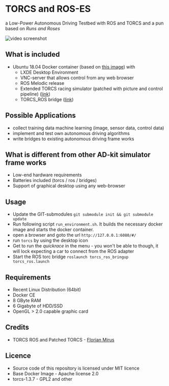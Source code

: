 # TORCS and ROS-ES

a Low-Power Autonomous Driving Testbed with ROS and TORCS and a pun based on _Runs and Roses_

![video screenshot](https://github.com/deltaflyer/torcs-and-ros-es/blob/master/doc/images/torcs_rviz.png)

## What is included

* Ubuntu 18.04 Docker container (based on [this image](https://github.com/fcwu/docker-ubuntu-vnc-desktop/tree/bionic)) with
    * LXDE Desktop Environment
    * VNC-server that allows control from any web browser
    * ROS Melodic release
    * Extended TORCS racing simulator (patched with picture and control pipeline) ([link](https://github.com/deltaflyer/torcs-1.3.7))
    * TORCS_ROS bridge ([link](https://github.com/fmirus/torcs_ros))

## Possible Applications

* collect training data machine learning (image, sensor data, control data)
* implement and test own autonomous driving algorithms
* write bridges to existing autonomous driving frame works

## What is different from other AD-kit simulator frame works

* Low-end hardware requirements
* Batteries included (torcs / ros / bridges)
* Support of graphical desktop using any web-browser

## Usage

* Update the GIT-submodules `git submodule init && git submodule update`
* Run following script `run_environment.sh`. It builds the necessary docker image and starts the docker container.
* open a browser and goto the url `http://127.0.0.1:6080/#/`
* run `torcs` by using the desktop icon
* Get to run the _quickrace_  in the menu - you won't be able to though, it will lock expecting a car to connect from the ROS adapter
* Start the ROS torc bridge `roslaunch torcs_ros_bringup torcs_ros.launch`

## Requirements

* Recent Linux Distribution (64bit)
* Docker CE
* 8 GByte RAM
* 6 Gigabyte of HDD/SSD
* OpenGL > 2.0 capable graphic card

## Credits

* TORCS ROS and Patched TORCS - [Florian Mirus](https://github.com/fmirus)

## Licence

* Source code of this repository is licensed under MIT licence
* Base Docker Image - Apache license 2.0
* torcs-1.3.7 - GPL2 and other
